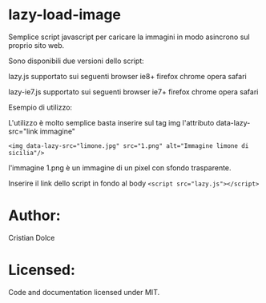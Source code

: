lazy-load-image
===============
Semplice script javascript per caricare la immagini in modo asincrono sul proprio sito web.

Sono disponibili due versioni dello script:

lazy.js supportato sui seguenti browser ie8+ firefox chrome opera safari

lazy-ie7.js supportato sui seguenti browser ie7+ firefox chrome opera safari

Esempio di utilizzo:

L'utilizzo è molto semplice basta inserire sul tag img l'attributo data-lazy-src="link immagine" 

```<img data-lazy-src="limone.jpg" src="1.png" alt="Immagine limone di sicilia"/>```

l'immagine 1.png è un immagine di un pixel con sfondo trasparente. 

Inserire il link dello script in fondo al body 
```<script src="lazy.js"></script>```

Author:
===============
Cristian Dolce

Licensed:
===============
Code and documentation licensed under MIT.

